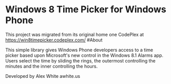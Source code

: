 # Windows 8 Time Picker for Windows Phone
This project was migrated from its original home one CodePlex at https://win8timepicker.codeplex.com/
#About

This simple library gives Windows Phone developers access to a time picker based upon Microsoft's new control in the Windows 8.1 Alarms app. Users select the time by sliding the rings, the outermost controlling the minutes and the inner controlling the hours. 

Developed by Alex White awhite.us
